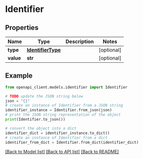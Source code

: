 # Identifier


## Properties

Name | Type | Description | Notes
------------ | ------------- | ------------- | -------------
**type** | [**IdentifierType**](IdentifierType.md) |  | [optional] 
**value** | **str** |  | [optional] 

## Example

```python
from openapi_client.models.identifier import Identifier

# TODO update the JSON string below
json = "{}"
# create an instance of Identifier from a JSON string
identifier_instance = Identifier.from_json(json)
# print the JSON string representation of the object
print(Identifier.to_json())

# convert the object into a dict
identifier_dict = identifier_instance.to_dict()
# create an instance of Identifier from a dict
identifier_from_dict = Identifier.from_dict(identifier_dict)
```
[[Back to Model list]](../README.md#documentation-for-models) [[Back to API list]](../README.md#documentation-for-api-endpoints) [[Back to README]](../README.md)


